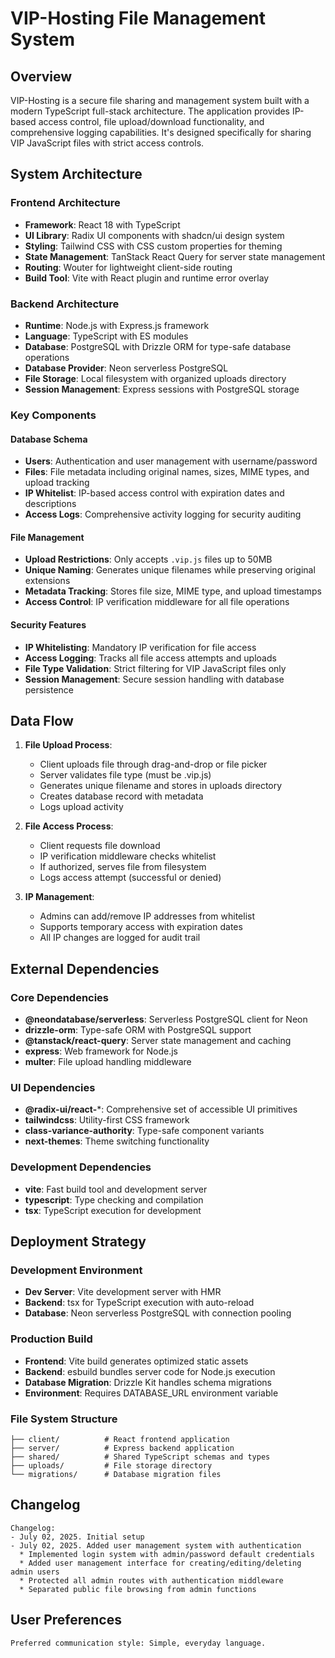 # VIP-Hosting File Management System

## Overview

VIP-Hosting is a secure file sharing and management system built with a modern TypeScript full-stack architecture. The application provides IP-based access control, file upload/download functionality, and comprehensive logging capabilities. It's designed specifically for sharing VIP JavaScript files with strict access controls.

## System Architecture

### Frontend Architecture
- **Framework**: React 18 with TypeScript
- **UI Library**: Radix UI components with shadcn/ui design system
- **Styling**: Tailwind CSS with CSS custom properties for theming
- **State Management**: TanStack React Query for server state management
- **Routing**: Wouter for lightweight client-side routing
- **Build Tool**: Vite with React plugin and runtime error overlay

### Backend Architecture
- **Runtime**: Node.js with Express.js framework
- **Language**: TypeScript with ES modules
- **Database**: PostgreSQL with Drizzle ORM for type-safe database operations
- **Database Provider**: Neon serverless PostgreSQL
- **File Storage**: Local filesystem with organized uploads directory
- **Session Management**: Express sessions with PostgreSQL storage

### Key Components

#### Database Schema
- **Users**: Authentication and user management with username/password
- **Files**: File metadata including original names, sizes, MIME types, and upload tracking
- **IP Whitelist**: IP-based access control with expiration dates and descriptions
- **Access Logs**: Comprehensive activity logging for security auditing

#### File Management
- **Upload Restrictions**: Only accepts `.vip.js` files up to 50MB
- **Unique Naming**: Generates unique filenames while preserving original extensions
- **Metadata Tracking**: Stores file size, MIME type, and upload timestamps
- **Access Control**: IP verification middleware for all file operations

#### Security Features
- **IP Whitelisting**: Mandatory IP verification for file access
- **Access Logging**: Tracks all file access attempts and uploads
- **File Type Validation**: Strict filtering for VIP JavaScript files only
- **Session Management**: Secure session handling with database persistence

## Data Flow

1. **File Upload Process**:
   - Client uploads file through drag-and-drop or file picker
   - Server validates file type (must be .vip.js)
   - Generates unique filename and stores in uploads directory
   - Creates database record with metadata
   - Logs upload activity

2. **File Access Process**:
   - Client requests file download
   - IP verification middleware checks whitelist
   - If authorized, serves file from filesystem
   - Logs access attempt (successful or denied)

3. **IP Management**:
   - Admins can add/remove IP addresses from whitelist
   - Supports temporary access with expiration dates
   - All IP changes are logged for audit trail

## External Dependencies

### Core Dependencies
- **@neondatabase/serverless**: Serverless PostgreSQL client for Neon
- **drizzle-orm**: Type-safe ORM with PostgreSQL support
- **@tanstack/react-query**: Server state management and caching
- **express**: Web framework for Node.js
- **multer**: File upload handling middleware

### UI Dependencies
- **@radix-ui/react-***: Comprehensive set of accessible UI primitives
- **tailwindcss**: Utility-first CSS framework
- **class-variance-authority**: Type-safe component variants
- **next-themes**: Theme switching functionality

### Development Dependencies
- **vite**: Fast build tool and development server
- **typescript**: Type checking and compilation
- **tsx**: TypeScript execution for development

## Deployment Strategy

### Development Environment
- **Dev Server**: Vite development server with HMR
- **Backend**: tsx for TypeScript execution with auto-reload
- **Database**: Neon serverless PostgreSQL with connection pooling

### Production Build
- **Frontend**: Vite build generates optimized static assets
- **Backend**: esbuild bundles server code for Node.js execution
- **Database Migration**: Drizzle Kit handles schema migrations
- **Environment**: Requires DATABASE_URL environment variable

### File System Structure
```
├── client/          # React frontend application
├── server/          # Express backend application
├── shared/          # Shared TypeScript schemas and types
├── uploads/         # File storage directory
└── migrations/      # Database migration files
```

## Changelog

```
Changelog:
- July 02, 2025. Initial setup
- July 02, 2025. Added user management system with authentication
  * Implemented login system with admin/password default credentials
  * Added user management interface for creating/editing/deleting admin users
  * Protected all admin routes with authentication middleware
  * Separated public file browsing from admin functions
```

## User Preferences

```
Preferred communication style: Simple, everyday language.
```